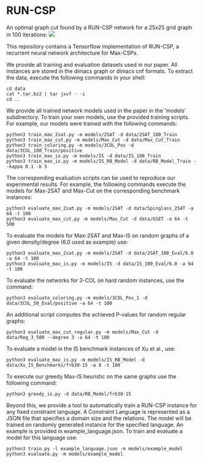 # RUN-CSP

An optimal graph cut found by a RUN-CSP network for a 25x25 grid graph in 100 iterations:
![](images/animation_compressed.gif)

This repository contains a Tensorflow implementation of RUN-CSP,
a recurrent neural network architecture for Max-CSPs.

We provide all training and evaluation datasets used in our paper.
All instances are stored in the dimacs graph or dimacs cnf formats.
To extract the data, execute the following commands in your shell:

```
cd data
cat *.tar.bz2 | tar jxvf - -i
cd ..
```

We provide all trained network models used in the paper in the 'models' subdirectory.
To train your own models, use the provided training scripts.
For example, our models were trained with the following commands:

```
python3 train_max_2sat.py -m models/2SAT -d data/2SAT_100_Train
python3 train_max_cut.py -m models/Max_Cut -d data/Max_Cut_Train
python3 train_coloring.py -m models/3COL_Pos -d data/3COL_100_Train/positive
python3 train_max_is.py -m models/IS -d data/IS_100_Train
python3 train_max_is.py -m models/IS_RB_Model -d data/RB_Model_Train --kappa 0.1 -b 5
```

The corresponding evaluation scripts can be used to reproduce our experimental results.
For example, the following commands execute the models for Max-2SAT and Max-Cut on the corresponding benchmark instances:

```
python3 evaluate_max_2sat.py -m models/2SAT -d data/Spinglass_2SAT -a 64 -t 100
python3 evaluate_max_cut.py -m models/Max_Cut -d data/GSET -a 64 -t 500
```

To evaluate the models for Max-2SAT and Max-IS on random graphs of a given density/degree (6.0 used as example) use:

```
python3 evaluate_max_2sat.py -m models/2SAT -d data/2SAT_100_Eval/6.0 -a 64 -t 100
python3 evaluate_max_is.py -m models/IS -d data/IS_100_Eval/6.0 -a 64 -t 100
```

To evaluate the networks for 3-COL on hard random instances, use the command:

```python3 evaluate_coloring.py -m models/3COL_Pos_1 -d data/3COL_50_Eval/positive -a 64 -t 100```

An additional script computes the achieved P-values for random regular graphs:

```python3 evaluate_max_cut_regular.py -m models/Max_Cut -d data/Reg_3_500 --degree 3 -a 64 -t 100```

To evaluate a model in the IS benchmark instances of Xu et al., use:

```python3 evaluate_max_is.py -m models/IS_RB_Model -d data/Xu_IS_Benchmarks/frb30-15 -a 8 -t 100```

To execute our greedy Max-IS heuristic on the same graphs use the following command:

```python3 greedy_is.py -d data/RB_Model/frb30-15 ```


Beyond this, we provide a tool to automatically train a RUN-CSP instance for any fixed constraint language.
A Constraint Language is represented as a JSON file that specifies a domain size and the relations.
The model will be trained on randomly generated instance for the specified language.
An example is provided in example_language.json. To train and evaluate a model for this language use:

```
python3 train.py -l example_language.json -m models/example_model
python3 evaluate.py -m models/example_model
```
